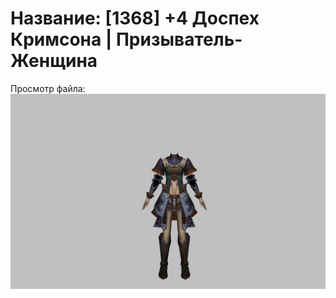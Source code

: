 # Название: [1368] +4 Доспех Кримсона | Призыватель-Женщина

Просмотр файла:
![p090004.png](p090004.png)